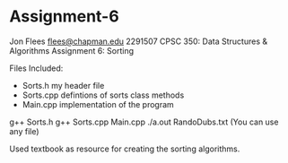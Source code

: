 # Assignment-6
Jon Flees
flees@chapman.edu
2291507
CPSC 350: Data Structures & Algorithms
Assignment 6: Sorting

Files Included:
- Sorts.h   my header file
- Sorts.cpp  defintions of sorts class methods
- Main.cpp  implementation of the program

g++ Sorts.h
g++ Sorts.cpp Main.cpp
./a.out RandoDubs.txt   (You can use any file)

Used textbook as resource for creating the sorting algorithms.
